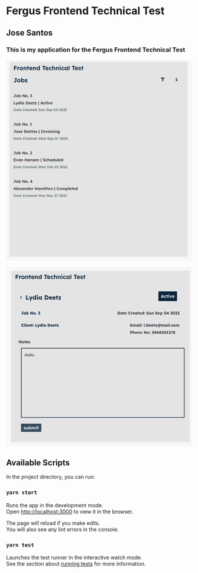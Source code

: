 # Fergus Frontend Technical Test
## Jose Santos

### This is my application for the Fergus Frontend Technical Test
![Alt text](assets/homepage.png?raw=true "Home page")

![Alt text](assets/jobpage.png?raw=true "Title")

## Available Scripts

In the project directory, you can run:

### `yarn start`

Runs the app in the development mode.\
Open [http://localhost:3000](http://localhost:3000) to view it in the browser.

The page will reload if you make edits.\
You will also see any lint errors in the console.

### `yarn test`

Launches the test runner in the interactive watch mode.\
See the section about [running tests](https://facebook.github.io/create-react-app/docs/running-tests) for more information.


